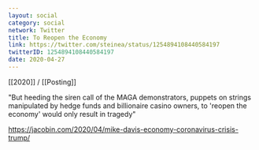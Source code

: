 ```yaml
---
layout: social
category: social
network: Twitter
title: To Reopen the Economy
link: https://twitter.com/steinea/status/1254894108440584197
twitterID: 1254894108440584197
date: 2020-04-27
---
```


[[2020]] / [[Posting]]

"But heeding the siren call of the MAGA demonstrators, puppets on strings manipulated by hedge funds and billionaire casino owners, to 'reopen the economy' would only result in tragedy"

<https://jacobin.com/2020/04/mike-davis-economy-coronavirus-crisis-trump/>
